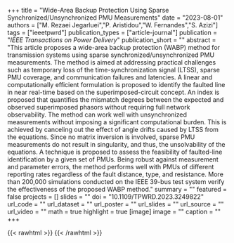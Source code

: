 +++
title = "Wide-Area Backup Protection Using Sparse Synchronized/Unsynchronized PMU Measurements"
date = "2023-08-01"
authors = ["M. Rezaei Jegarluei","P. Aristidou","W. Fernandes","S. Azizi"]
tags = ["ieeetpwrd"]
publication_types = ["article-journal"]
publication = "_IEEE Transactions on Power Delivery_"
publication_short = ""
abstract = "This article proposes a wide-area backup protection (WABP) method for transmission systems using sparse synchronized/unsynchronized PMU measurements. The method is aimed at addressing practical challenges such as temporary loss of the time-synchronization signal (LTSS), sparse PMU coverage, and communication failures and latencies. A linear and computationally efficient formulation is proposed to identify the faulted line in near real-time based on the superimposed-circuit concept. An index is proposed that quantifies the mismatch degrees between the expected and observed superimposed phasors without requiring full network observability. The method can work well with unsynchronized measurements without imposing a significant computational burden. This is achieved by canceling out the effect of angle drifts caused by LTSS from the equations. Since no matrix inversion is involved, sparse PMU measurements do not result in singularity, and thus, the unsolvability of the equations. A technique is proposed to assess the feasibility of faulted-line identification by a given set of PMUs. Being robust against measurement and parameter errors, the method performs well with PMUs of different reporting rates regardless of the fault distance, type, and resistance. More than 200,000 simulations conducted on the IEEE 39-bus test system verify the effectiveness of the proposed WABP method."
summary = ""
featured = false
projects = []
slides = ""
doi = "10.1109/TPWRD.2023.3249822"
url_code = ""
url_dataset = ""
url_poster = ""
url_slides = ""
url_source = ""
url_video = ""
math = true
highlight = true
[image]
image = ""
caption = ""
+++

{{< rawhtml >}}
<a href="https://plu.mx/plum/a/?doi=10.1109/TPWRD.2023.3249822" class="plumx-details"></a>
{{< /rawhtml >}}
